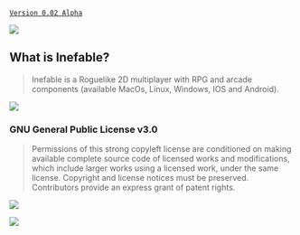 [`Version 0.02 Alpha`](https://www.inefable.tk/)

![](https://github.com/pabllopf/Game-Inefable/blob/master/Wiki/Home/TopBanner.png)
## What is Inefable?
> Inefable is a Roguelike 2D multiplayer with RPG and arcade components (available MacOs, Linux, Windows, IOS and Android). 

[![](https://github.com/pabllopf/Game-Inefable/blob/master/Wiki/ReadMore/ReadMore.png)](https://www.inefable.tk/)


### GNU General Public License v3.0
> Permissions of this strong copyleft license are conditioned on making available complete source code of licensed works and modifications, which include larger works using a licensed work, under the same license. Copyright and license notices must be preserved. Contributors provide an express grant of patent rights.    

![](https://github.com/pabllopf/Game-Inefable/blob/master/Wiki/License/LicenseLimits.png)    

[![](https://github.com/pabllopf/Game-Inefable/blob/master/Wiki/ReadMore/ReadMore.png)](https://github.com/pabllopf/Game-Inefable/blob/master/LICENSE)

